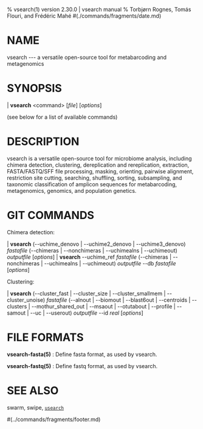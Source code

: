 % vsearch(1) version 2.30.0 | vsearch manual
% Torbjørn Rognes, Tomás Flouri, and Frédéric Mahé
#(./commands/fragments/date.md)

# NAME

vsearch --- a versatile open-source tool for metabarcoding and metagenomics


# SYNOPSIS

| **vsearch** \<command\> \[_file_] \[_options_]

(see below for a list of available commands)


# DESCRIPTION

vsearch is a versatile open-source tool for microbiome analysis,
including chimera detection, clustering, dereplication and
rereplication, extraction, FASTA/FASTQ/SFF file processing, masking,
orienting, pairwise alignment, restriction site cutting, searching,
shuffling, sorting, subsampling, and taxonomic classification of
amplicon sequences for metabarcoding, metagenomics, genomics, and
population genetics.


# GIT COMMANDS

Chimera detection:

| **vsearch** (\-\-uchime_denovo | \-\-uchime2_denovo | \-\-uchime3_denovo) _fastafile_ (\-\-chimeras | \-\-nonchimeras | \-\-uchimealns | \-\-uchimeout) _outputfile_ \[_options_]
| **vsearch** \-\-uchime_ref _fastafile_ (\-\-chimeras | \-\-nonchimeras | \-\-uchimealns | \-\-uchimeout) _outputfile_ \-\-db _fastafile_ \[_options_]

Clustering:

| **vsearch** (\-\-cluster_fast | \-\-cluster_size | \-\-cluster_smallmem | \-\-cluster_unoise) _fastafile_ (\-\-alnout | \-\-biomout | \-\-blast6out | \-\-centroids | \-\-clusters | \-\-mothur_shared_out | \-\-msaout | \-\-otutabout | \-\-profile | \-\-samout | \-\-uc | \-\-userout) _outputfile_ \-\-id _real_ \[_options_]


# FILE FORMATS

**vsearch-fasta(5)**
: Define fasta format, as used by vsearch.

**vsearch-fastq(5)**
: Define fastq format, as used by vsearch.



# SEE ALSO

swarm, swipe, [`usearch`](https://github.com/rcedgar/usearch12)


#(../commands/fragments/footer.md)
